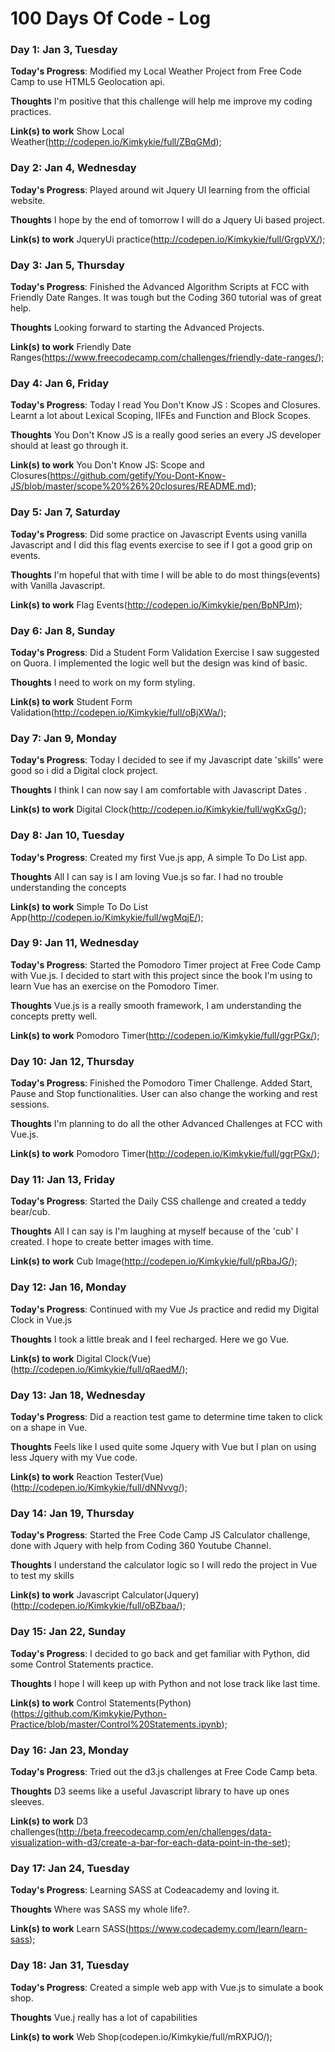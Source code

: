 # 100 Days Of Code - Log

### Day 1: Jan 3, Tuesday

**Today's Progress**: Modified my Local Weather Project from Free Code Camp to use HTML5 Geolocation api.

**Thoughts** I'm positive that this challenge will help me improve my coding practices.

**Link(s) to work**
Show Local Weather(http://codepen.io/Kimkykie/full/ZBqGMd);

### Day 2: Jan 4, Wednesday

**Today's Progress**: Played around wit Jquery UI learning from the official website.

**Thoughts** I hope by the end of tomorrow I will do a Jquery Ui based project.

**Link(s) to work**
JqueryUi practice(http://codepen.io/Kimkykie/full/GrgpVX/);

### Day 3: Jan 5, Thursday 

**Today's Progress**: Finished the Advanced Algorithm Scripts at FCC with Friendly Date Ranges. It was tough but the Coding 360 tutorial was of great help.

**Thoughts** Looking forward to starting the Advanced Projects.

**Link(s) to work**
Friendly Date Ranges(https://www.freecodecamp.com/challenges/friendly-date-ranges/);

### Day 4: Jan 6, Friday 

**Today's Progress**: Today I read You Don't Know JS : Scopes and Closures. Learnt a lot about Lexical Scoping, IIFEs and Function and Block Scopes. 

**Thoughts** You Don't Know JS is a really good series an every JS developer should at least go through it.

**Link(s) to work**
You Don't Know JS: Scope and Closures(https://github.com/getify/You-Dont-Know-JS/blob/master/scope%20%26%20closures/README.md);

### Day 5: Jan 7, Saturday 

**Today's Progress**: Did some practice on Javascript  Events using vanilla Javascript and I did this flag events exercise to see if I got a good grip on events. 

**Thoughts** I'm hopeful that with time I will be able to do most things(events) with Vanilla Javascript.

**Link(s) to work**
Flag Events(http://codepen.io/Kimkykie/pen/BpNPJm);

### Day 6: Jan 8, Sunday 

**Today's Progress**: Did a Student Form Validation Exercise I saw suggested on Quora. I implemented the logic well but the design was kind of basic.

**Thoughts** I need to work on my form styling.

**Link(s) to work**
Student Form Validation(http://codepen.io/Kimkykie/full/oBjXWa/);

### Day 7: Jan 9, Monday

**Today's Progress**: Today I decided to see if my Javascript date 'skills' were good so i did a Digital clock project.

**Thoughts** I think I can now say I am comfortable with Javascript Dates .

**Link(s) to work**
Digital Clock(http://codepen.io/Kimkykie/full/wgKxGg/);

### Day 8: Jan 10, Tuesday

**Today's Progress**: Created my first Vue.js app, A simple To Do List app. 

**Thoughts** All I can say is I am loving Vue.js so far. I had no trouble understanding the concepts

**Link(s) to work**
Simple To Do List App(http://codepen.io/Kimkykie/full/wgMqjE/);

### Day 9: Jan 11, Wednesday

**Today's Progress**: Started the Pomodoro Timer project at Free Code Camp with Vue.js. I decided to start with this project since the book I'm using to learn Vue has an exercise on the Pomodoro Timer.

**Thoughts** Vue.js is a really smooth framework, I am understanding the concepts pretty well.

**Link(s) to work**
Pomodoro Timer(http://codepen.io/Kimkykie/full/ggrPGx/);

### Day 10: Jan 12, Thursday

**Today's Progress**: Finished the Pomodoro Timer Challenge. Added Start, Pause and Stop functionalities. User can also change the working and rest sessions.

**Thoughts** I'm planning to do all the other Advanced Challenges at FCC with Vue.js.

**Link(s) to work**
Pomodoro Timer(http://codepen.io/Kimkykie/full/ggrPGx/);

### Day 11: Jan 13, Friday

**Today's Progress**: Started the Daily CSS challenge and created a teddy bear/cub. 

**Thoughts** All I can say is I'm laughing at myself because of the 'cub' I created. I hope to create better images with time.

**Link(s) to work**
Cub Image(http://codepen.io/Kimkykie/full/pRbaJG/);

### Day 12: Jan 16, Monday

**Today's Progress**: Continued with my Vue Js practice and redid my Digital Clock in Vue.js

**Thoughts** I took a little break and I feel recharged. Here we go Vue.

**Link(s) to work**
Digital Clock(Vue)(http://codepen.io/Kimkykie/full/qRaedM/);

### Day 13: Jan 18, Wednesday

**Today's Progress**: Did a reaction test game to determine time taken to click on a shape in Vue.

**Thoughts** Feels like I used quite some Jquery with Vue but I plan on using less Jquery with my Vue code.

**Link(s) to work**
Reaction Tester(Vue)(http://codepen.io/Kimkykie/full/dNNvvg/);

### Day 14: Jan 19, Thursday

**Today's Progress**: Started the Free Code Camp JS Calculator challenge, done with Jquery with help from Coding 360 Youtube Channel.

**Thoughts** I understand the calculator logic so I will redo the project in Vue to test my skills

**Link(s) to work**
Javascript Calculator(Jquery)(http://codepen.io/Kimkykie/full/oBZbaa/);

### Day 15: Jan 22, Sunday

**Today's Progress**: I decided to go back and get familiar with Python, did some Control Statements practice.

**Thoughts** I hope I will keep up with Python and not lose track like last time.

**Link(s) to work**
Control Statements(Python)(https://github.com/Kimkykie/Python-Practice/blob/master/Control%20Statements.ipynb);

### Day 16: Jan 23, Monday

**Today's Progress**: Tried out the d3.js challenges at Free Code Camp beta.

**Thoughts** D3 seems like a useful Javascript library to have up ones sleeves.

**Link(s) to work**
D3 challenges(http://beta.freecodecamp.com/en/challenges/data-visualization-with-d3/create-a-bar-for-each-data-point-in-the-set);

### Day 17: Jan 24, Tuesday

**Today's Progress**: Learning SASS at Codeacademy and loving it.

**Thoughts** Where was SASS my whole life?.

**Link(s) to work**
Learn SASS(https://www.codecademy.com/learn/learn-sass);

### Day 18: Jan 31, Tuesday

**Today's Progress**: Created a simple web app with Vue.js to simulate a book shop.

**Thoughts** Vue.j really has a lot of capabilities

**Link(s) to work**
Web Shop(codepen.io/Kimkykie/full/mRXPJO/);






